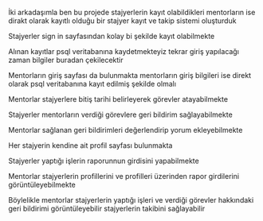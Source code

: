 İki arkadaşımla ben bu projede stajyerlerin kayıt olabildikleri mentorların ise dirakt olarak kayıtlı olduğu bir stajyer kayıt ve takip sistemi oluşturduk

Stajyerler sign in sayfasından kolay bi şekilde kayıt olabilmekte 

Alınan kayıtlar psql veritabanına kaydetmekteyiz tekrar giriş yapılacağı zaman bilgiler buradan çekilecektir

Mentorların giriş sayfası da bulunmakta mentorların giriş bilgileri ise direkt olarak psql veritabanına kayıt edilmiş şekilde olmalı

Mentorlar stajyerlere bitiş tarihi belirleyerek görevler atayabilmekte 

Stajyerler mentorların verdiği görevlere geri bildirim sağlayabilmekte 

Mentorlar sağlanan geri bildirimleri değerlendirip yorum ekleyebilmekte 

Her stajyerin kendine ait profil sayfası bulunmakta 

Stajyerler yaptığı işlerin raporunnun girdisini yapabilmekte

Mentorlar stajyerlerin profillerini ve profilleri üzerinden rapor girdilerini görüntüleyebilmekte

Böylelikle mentorlar stajyerlerin yaptığı işleri ve verdiği görevler hakkındaki geri bildirimi görüntüleyebilir stajyerlerin takibini sağlayabilir
